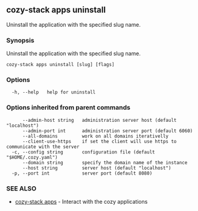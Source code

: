 ## cozy-stack apps uninstall

Uninstall the application with the specified slug name.

### Synopsis


Uninstall the application with the specified slug name.

```
cozy-stack apps uninstall [slug] [flags]
```

### Options

```
  -h, --help   help for uninstall
```

### Options inherited from parent commands

```
      --admin-host string   administration server host (default "localhost")
      --admin-port int      administration server port (default 6060)
      --all-domains         work on all domains iterativelly
      --client-use-https    if set the client will use https to communicate with the server
  -c, --config string       configuration file (default "$HOME/.cozy.yaml")
      --domain string       specify the domain name of the instance
      --host string         server host (default "localhost")
  -p, --port int            server port (default 8080)
```

### SEE ALSO
* [cozy-stack apps](cozy-stack_apps.md)	 - Interact with the cozy applications

